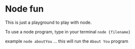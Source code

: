 # Node fun

This is just a playground to play with node.

To use a node program, type in your terminal `node {filename}`

example `node aboutYou` ... this will run the `About You` program
